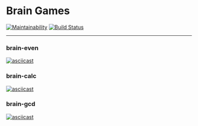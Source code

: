 # Brain Games

[![Maintainability](https://api.codeclimate.com/v1/badges/06e920104f085563eb0d/maintainability)](https://codeclimate.com/github/vdiachenko/project-lvl1-s328/maintainability)
[![Build Status](https://travis-ci.org/vdiachenko/project-lvl1-s328.svg?branch=master)](https://travis-ci.org/vdiachenko/project-lvl1-s328)

---

### brain-even
[![asciicast](https://asciinema.org/a/AYsxfwLjd4oyLAoxdmgy1HUaA.png)](https://asciinema.org/a/AYsxfwLjd4oyLAoxdmgy1HUaA)

### brain-calc
[![asciicast](https://asciinema.org/a/3Yay3iXYramenbjC0pyBwo9bt.png)](https://asciinema.org/a/3Yay3iXYramenbjC0pyBwo9bt)

### brain-gcd
[![asciicast](https://asciinema.org/a/f9liPjHOiUcw6CmNFfFOm9wAu.png)](https://asciinema.org/a/f9liPjHOiUcw6CmNFfFOm9wAu)
